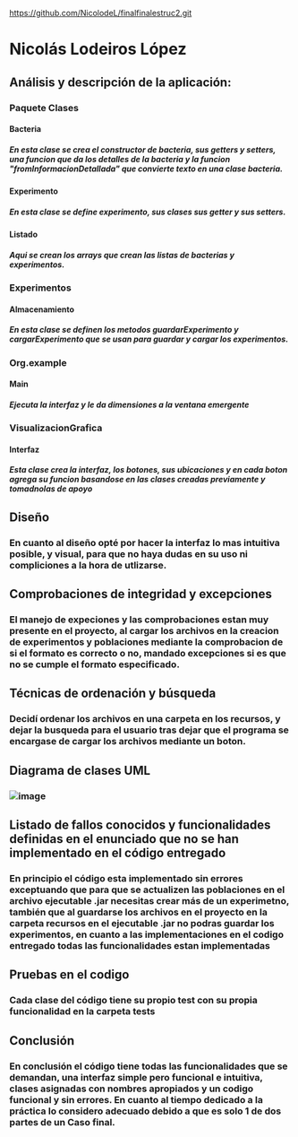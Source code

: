 https://github.com/NicolodeL/finalfinalestruc2.git
# Nicolás Lodeiros López
## Análisis y descripción de la aplicación:
### Paquete Clases 
#### Bacteria
##### En esta clase se crea el constructor de bacteria, sus getters y setters, una funcion que da los detalles de la bacteria y  la funcion "fromInformacionDetallada" que convierte texto en una clase bacteria.
#### Experimento
##### En esta clase se define experimento, sus clases sus getter y sus setters.
#### Listado
##### Aqui se crean los arrays que crean las listas de bacterias y experimentos.
### Experimentos
#### Almacenamiento
##### En esta clase se definen los metodos guardarExperimento y cargarExperimento que se usan para guardar y cargar los experimentos.
### Org.example
#### Main
##### Ejecuta la interfaz y le da dimensiones a la ventana emergente
### VisualizacionGrafica
#### Interfaz
##### Esta clase crea la interfaz, los botones, sus ubicaciones y en cada boton agrega su funcion basandose en las clases creadas previamente y tomadnolas de apoyo
## Diseño
### En cuanto al diseño opté por hacer la interfaz lo mas intuitiva posible, y visual, para que no haya dudas en su uso ni compliciones a la hora de utlizarse.
## Comprobaciones de integridad y excepciones
### El manejo de expeciones y las comprobaciones estan muy presente en el proyecto, al cargar los archivos  en la creacion de experimentos y poblaciones mediante la comprobacion de si el formato es correcto o no, mandado excepciones si es que no se cumple el formato especificado.
## Técnicas de ordenación y búsqueda
### Decidí ordenar los archivos en una carpeta en los recursos, y dejar la busqueda para el usuario tras dejar que el programa se encargase de cargar los archivos mediante un boton.
## Diagrama de clases UML
### ![image](https://github.com/NicolodeL/finalfinalestruc2/assets/146822499/ac7fa719-3371-4d40-8201-a546d63eea9d)
## Listado de fallos conocidos y funcionalidades definidas en el enunciado que no se han implementado en el código entregado
### En principio el código esta implementado sin errores exceptuando que para que se actualizen las poblaciones en el archivo ejecutable .jar necesitas crear más de un experimetno, también que al guardarse los archivos en el proyecto en la carpeta recursos en el ejecutable .jar no podras guardar los experimentos, en cuanto a las implementaciones en el codigo entregado todas las funcionalidades estan implementadas
## Pruebas en el codigo
### Cada clase del código tiene su propio test con su propia funcionalidad en la carpeta tests
## Conclusión
### En conclusión el código tiene todas las funcionalidades que se demandan, una interfaz simple pero funcional e intuitiva, clases asignadas con nombres apropiados y un codigo funcional y sin errores. En cuanto al tiempo dedicado a la práctica lo considero adecuado debido a que es solo 1 de dos partes de un Caso final. 
